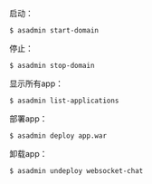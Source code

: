 启动：

```Shell
$ asadmin start-domain
```

停止：

```Shell
$ asadmin stop-domain
```

显示所有app：

```Shell
$ asadmin list-applications
```

部署app：

```Shell
$ asadmin deploy app.war
```

卸载app：

```Shell
$ asadmin undeploy websocket-chat
```